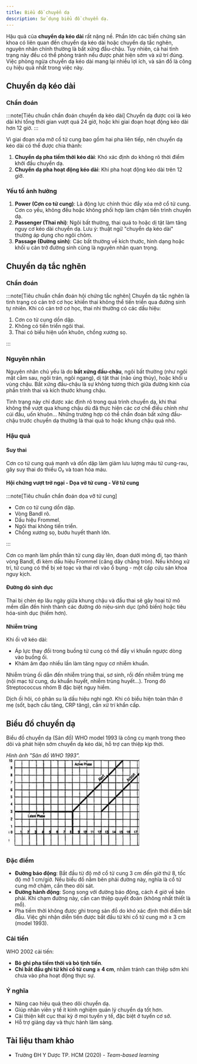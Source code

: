 ```yaml
---
title: Biểu đồ chuyển dạ
description: Sử dụng biểu đồ chuyển dạ.
---
```


Hậu quả của **chuyển dạ kéo dài** rất nặng nề. Phần lớn các biến chứng sản khoa có liên quan đến chuyển dạ kéo dài hoặc chuyển dạ tắc nghẽn, nguyên nhân chính thường là bất xứng đầu-chậu. Tuy nhiên, cả hai tình trạng này đều có thể phòng tránh nếu được phát hiện sớm và xử trí đúng. Việc phòng ngừa chuyển dạ kéo dài mang lại nhiều lợi ích, và sản đồ là công cụ hiệu quả nhất trong việc này.

## Chuyển dạ kéo dài

### Chẩn đoán

:::note[Tiêu chuẩn chẩn đoán chuyển dạ kéo dài]
Chuyển dạ được coi là kéo dài khi tổng thời gian vượt quá 24 giờ, hoặc khi giai đoạn hoạt động kéo dài hơn 12 giờ.
:::

Vì giai đoạn xóa mở cổ tử cung bao gồm hai pha liên tiếp, nên chuyển dạ kéo dài có thể được chia thành:

1. **Chuyển dạ pha tiềm thời kéo dài**: Khó xác định do không rõ thời điểm khởi đầu chuyển dạ.
2. **Chuyển dạ pha hoạt động kéo dài**: Khi pha hoạt động kéo dài trên 12 giờ.

### Yếu tố ảnh hưởng

1. **Power (Cơn co tử cung)**: Là động lực chính thúc đẩy xóa mở cổ tử cung. Cơn co yếu, không đều hoặc không phối hợp làm chậm tiến trình chuyển dạ.
2. **Passenger (Thai nhi)**: Ngôi bất thường, thai quá to hoặc dị tật làm tăng nguy cơ kéo dài chuyển dạ. Lưu ý: thuật ngữ "chuyển dạ kéo dài" thường áp dụng cho ngôi chỏm.
3. **Passage (Đường sinh)**: Các bất thường về kích thước, hình dạng hoặc khối u cản trở đường sinh cũng là nguyên nhân quan trọng.

## Chuyển dạ tắc nghẽn

### Chẩn đoán

:::note[Tiêu chuẩn chẩn đoán hội chứng tắc nghẽn]
Chuyển dạ tắc nghẽn là tình trạng có cản trở cơ học khiến thai không thể tiến triển qua đường sinh tự nhiên. Khi có cản trở cơ học, thai nhi thường có các dấu hiệu:

1. Cơn co tử cung dồn dập.
2. Không có tiến triển ngôi thai.
3. Thai có biểu hiện uốn khuôn, chồng xương sọ.

:::

### Nguyên nhân

Nguyên nhân chủ yếu là do **bất xứng đầu-chậu**, ngôi bất thường (như ngôi mặt cằm sau, ngôi trán, ngôi ngang), dị tật thai (não úng thủy), hoặc khối u vùng chậu. Bất xứng đầu-chậu là sự không tương thích giữa đường kính của phần trình thai và kích thước khung chậu.

Tình trạng này chỉ được xác định rõ trong quá trình chuyển dạ, khi thai không thể vượt qua khung chậu dù đã thực hiện các cơ chế điều chỉnh như cúi đầu, uốn khuôn... Những trường hợp có thể chẩn đoán bất xứng đầu-chậu trước chuyển dạ thường là thai quá to hoặc khung chậu quá nhỏ.

### Hậu quả

#### Suy thai

Cơn co tử cung quá mạnh và dồn dập làm giảm lưu lượng máu tử cung-rau, gây suy thai do thiếu O₂ và toan hóa máu.

#### Hội chứng vượt trở ngại - Dọa vỡ tử cung - Vỡ tử cung

:::note[Tiêu chuẩn chẩn đoán dọa vỡ tử cung]

- Cơn co tử cung dồn dập.
- Vòng Bandl rõ.
- Dấu hiệu Frommel.
- Ngôi thai không tiến triển.
- Chồng xương sọ, bướu huyết thanh lớn.

:::

Cơn co mạnh làm phần thân tử cung dày lên, đoạn dưới mỏng đi, tạo thành vòng Bandl, đi kèm dấu hiệu Frommel (căng dây chằng tròn). Nếu không xử trí, tử cung có thể bị xé toạc và thai rơi vào ổ bụng - một cấp cứu sản khoa nguy kịch.

#### Đường dò sinh dục

Thai bị chèn ép lâu ngày giữa khung chậu và đầu thai sẽ gây hoại tử mô mềm dẫn đến hình thành các đường dò niệu-sinh dục (phổ biến) hoặc tiêu hóa-sinh dục (hiếm hơn).

#### Nhiễm trùng

Khi ối vỡ kéo dài:

- Áp lực thay đổi trong buồng tử cung có thể đẩy vi khuẩn ngược dòng vào buồng ối.
- Khám âm đạo nhiều lần làm tăng nguy cơ nhiễm khuẩn.

Nhiễm trùng ối dẫn đến nhiễm trùng thai, sơ sinh, rồi đến nhiễm trùng mẹ (nội mạc tử cung, du khuẩn huyết, nhiễm trùng huyết...). Trong đó Streptococcus nhóm B đặc biệt nguy hiểm.

Dịch ối hôi, có phân su là dấu hiệu nghi ngờ. Khi có biểu hiện toàn thân ở mẹ (sốt, bạch cầu tăng, CRP tăng), cần xử trí khẩn cấp.

## Biểu đồ chuyển dạ

Biểu đồ chuyển dạ (Sản đồ) WHO model 1993 là công cụ mạnh trong theo dõi và phát hiện sớm chuyển dạ kéo dài, hỗ trợ can thiệp kịp thời.

_Hình ảnh "Sản đồ WHO 1993"._
![Sản đồ WHO 1993](./_images/bieu-do-chuyen-da/bieu-do-chuyen-da-who-1993.png)

### Đặc điểm

- **Đường báo động**: Bắt đầu từ độ mở cổ tử cung 3 cm đến giờ thứ 8, tốc độ mở 1 cm/giờ. Nếu biểu đồ nằm bên phải đường này, nghĩa là cổ tử cung mở chậm, cần theo dõi sát.
- **Đường hành động**: Song song với đường báo động, cách 4 giờ về bên phải. Khi chạm đường này, cần can thiệp quyết đoán (không nhất thiết là mổ).
- Pha tiềm thời không được ghi trong sản đồ do khó xác định thời điểm bắt đầu. Việc ghi nhận diễn tiến được bắt đầu từ khi cổ tử cung mở ≥ 3 cm (model 1993).

### Cải tiến

WHO 2002 cải tiến:

- **Bỏ ghi pha tiềm thời và bỏ tịnh tiến**.
- **Chỉ bắt đầu ghi từ khi cổ tử cung ≥ 4 cm**, nhằm tránh can thiệp sớm khi chưa vào pha hoạt động thực sự.

### Ý nghĩa

- Nâng cao hiệu quả theo dõi chuyển dạ.
- Giúp nhân viên y tế ít kinh nghiệm quản lý chuyển dạ tốt hơn.
- Cải thiện kết cục thai kỳ ở mọi tuyến y tế, đặc biệt ở tuyến cơ sở.
- Hỗ trợ giảng dạy và thực hành lâm sàng.

## Tài liệu tham khảo

- Trường ĐH Y Dược TP. HCM (2020) - _Team-based learning_
